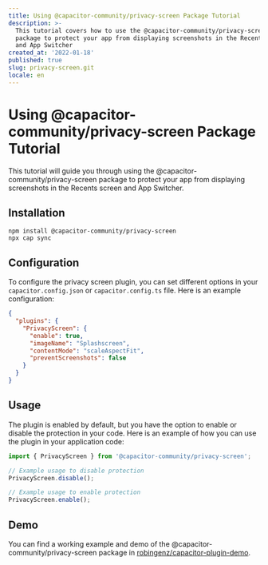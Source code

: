 ```yaml
---
title: Using @capacitor-community/privacy-screen Package Tutorial
description: >-
  This tutorial covers how to use the @capacitor-community/privacy-screen
  package to protect your app from displaying screenshots in the Recents screen
  and App Switcher
created_at: '2022-01-18'
published: true
slug: privacy-screen.git
locale: en
---
```


# Using @capacitor-community/privacy-screen Package Tutorial

This tutorial will guide you through using the @capacitor-community/privacy-screen package to protect your app from displaying screenshots in the Recents screen and App Switcher.

## Installation

```
npm install @capacitor-community/privacy-screen
npx cap sync
```

## Configuration

To configure the privacy screen plugin, you can set different options in your `capacitor.config.json` or `capacitor.config.ts` file. Here is an example configuration:

```json
{
  "plugins": {
    "PrivacyScreen": {
      "enable": true,
      "imageName": "Splashscreen",
      "contentMode": "scaleAspectFit",
      "preventScreenshots": false
    }
  }
}
```

## Usage

The plugin is enabled by default, but you have the option to enable or disable the protection in your code. Here is an example of how you can use the plugin in your application code:

```js
import { PrivacyScreen } from '@capacitor-community/privacy-screen';

// Example usage to disable protection
PrivacyScreen.disable();

// Example usage to enable protection
PrivacyScreen.enable();
```

## Demo

You can find a working example and demo of the @capacitor-community/privacy-screen package in [robingenz/capacitor-plugin-demo](https://github.com/robingenz/capacitor-plugin-demo).
```
```

